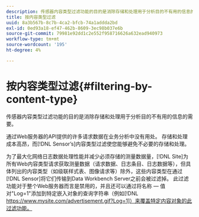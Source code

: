 ```yaml
---
description: 传感器内容类型过滤功能的目的是消除存储和处理用于分析目的不有用的信息的需要。
title: 按内容类型过滤
uuid: 8a3b567b-8c7b-4ca2-bfcb-74a1addda2bd
exl-id: 0ed93a18-ef47-462b-8609-3ec98b037e6b
source-git-commit: 79981e92dd1c2e552f958716626a632ead940973
workflow-type: tm+mt
source-wordcount: '195'
ht-degree: 4%

---
```


# 按内容类型过滤{#filtering-by-content-type}

传感器内容类型过滤功能的目的是消除存储和处理用于分析目的不有用的信息的需要。

通过Web服务器的API提供的许多请求数据在业务分析中没有用处。 存储和处理成本高昂，而[!DNL Sensor’s]内容类型过滤使您能够避免不必要的存储和处理。

为了最大化网络日志数据处理性能并减少必须存储的测量数据量，[!DNL Site]为所有Web内容类型请求获取测量数据（请求数据、日志条目、日志数据等），但具体列出的内容类型（如级联样式表、图像请求等）除外，这些内容类型在通过[!DNL Sensor]将它们传输到Data Workbench Server之前会被过滤掉。 此过滤功能对于整个Web服务器而言是禁用的，并且还可以通过将名称 — 值对&quot;Log=1&quot;添加到特定嵌入对象的查询字符串（例如[!DNL https://www.mysite.com/advertisement.gif?Log=1]）来覆盖特定内容对象的此过滤功能。
